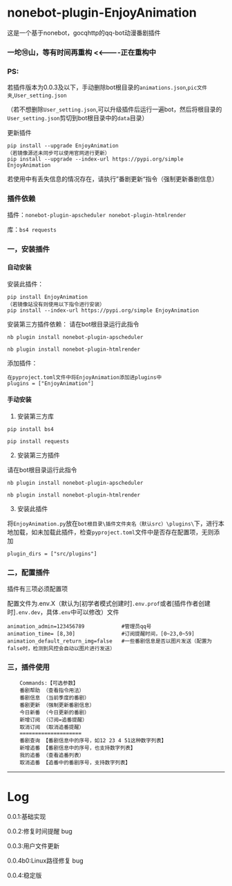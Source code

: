 # nonebot-plugin-EnjoyAnimation
这是一个基于nonebot，gocqhttp的qq-bot动漫番剧插件

### 一坨⑩山，等有时间再重构 <<----正在重构中
### PS:
若插件版本为0.0.3及以下，手动删除bot根目录的```animations.json```,```pic文件夹```,```User_setting.json```

（若不想删除```User_setting.json```,可以升级插件后运行一遍bot，然后将根目录的```User_setting.json```剪切到bot根目录中的```data```目录）

更新插件
```
pip install --upgrade EnjoyAnimation
（若镜像源还未同步可以使用官网进行更新）
pip install --upgrade --index-url https://pypi.org/simple EnjoyAnimation
```
若使用中有丢失信息的情况存在，请执行”番剧更新“指令（强制更新番剧信息）
### 插件依赖
插件：```nonebot-plugin-apscheduler nonebot-plugin-htmlrender```

库：```bs4 requests```

### 一，安装插件
#### 自动安装

安装此插件：
```
pip install EnjoyAnimation
（若镜像站没有则使用以下指令进行安装）
pip install --index-url https://pypi.org/simple EnjoyAnimation
```
安装第三方插件依赖：
请在bot根目录运行此指令
```
nb plugin install nonebot-plugin-apscheduler
```
```
nb plugin install nonebot-plugin-htmlrender
```
添加插件：
```
在pyproject.toml文件中将EnjoyAnimation添加进plugins中
plugins = ["EnjoyAnimation"]
```
#### 手动安装

1. 安装第三方库
```
pip install bs4
```
```
pip install requests
```
2. 安装第三方插件

请在bot根目录运行此指令
```
nb plugin install nonebot-plugin-apscheduler
```
```
nb plugin install nonebot-plugin-htmlrender
```
3. 安装此插件

将```EnjoyAnimation.py```放在```bot根目录\插件文件夹名（默认src）\plugins\```下，进行本地加载，如未加载此插件，检查```pyproject.toml```文件中是否存在配置项，无则添加
```
plugin_dirs = ["src/plugins"]
```
### 二，配置插件

插件有三项必须配置项

配置文件为.env.X（默认为[初学者模式创建时]```.env.prof```或者[插件作者创建时]```.env.dev```，具体```.env```中可以修改）文件
```
animation_admin=123456789            #管理员qq号
animation_time= [8,30]               #订阅提醒时间，[0~23,0~59]
animation_default_return_img=false   #一些番剧信息是否以图片发送（配置为false时，检测到风控会自动以图片进行发送）
```
### 三，插件使用
```
    Commands:【可选参数】
    番剧帮助 （查看指令用法）
    番剧信息 （当前季度的番剧）
    番剧更新 （强制更新番剧信息）
    今日新番 （今日更新的番剧）
    新增订阅 （订阅=追番提醒）
    取消订阅 （取消追番提醒）
    ==================== 
    番剧查询 【番剧信息中的序号，如12 23 4 51这种数字列表】
    新增追番 【番剧信息中的序号，也支持数字列表】
    我的追番 （查看追番列表）
    取消追番 【追番中的番剧序号，支持数字列表】
```
<hr>

# Log

0.0.1:基础实现

0.0.2:修复时间提醒 bug

0.0.3:用户文件更新

0.0.4b0:Linux路径修复 bug

0.0.4:稳定版
